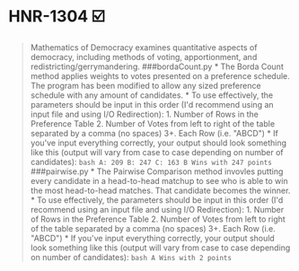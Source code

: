 # HNR-1304 :ballot_box_with_check:
>Mathematics of Democracy examines quantitative aspects of democracy, including methods of voting, apportionment, and redistricting/gerrymandering.
###bordaCount.py
	* The Borda Count method applies weights to votes presented on a preference schedule. The program has been modified to allow any sized preference schedule with any amount of candidates. 
	* To use effectively, the parameters should be input in this order (I'd recommend using an input file and using I/O Redirection):
		1. Number of Rows in the Preference Table
		2. Number of Votes from left to right of the table separated by a comma (no spaces)
		3+. Each Row (i.e. "ABCD")
	* If you've input everything correctly, your output should look something like this (output will vary from case to case depending on number of candidates):
		```bash
		A: 209
		B: 247
		C: 163
		B Wins with 247 points
		```
###pairwise.py
	* The Pairwise Comparison method invovles putting every candidate in a head-to-head matchup to see who is able to win the most head-to-head matches. That candidate becomes the winner. 
	* To use effectively, the parameters should be input in this order (I'd recommend using an input file and using I/O Redirection):
		1. Number of Rows in the Preference Table
		2. Number of Votes from left to right of the table separated by a comma (no spaces)
		3+. Each Row (i.e. "ABCD")
	* If you've input everything correctly, your output should look something like this (output will vary from case to case depending on number of candidates):
		```bash
		A Wins with 2 points
		```

